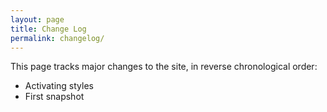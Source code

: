 ```yaml
---
layout: page
title: Change Log
permalink: changelog/
---
```


This page tracks major changes to the site, in reverse chronological order:

- Activating styles
- First snapshot
